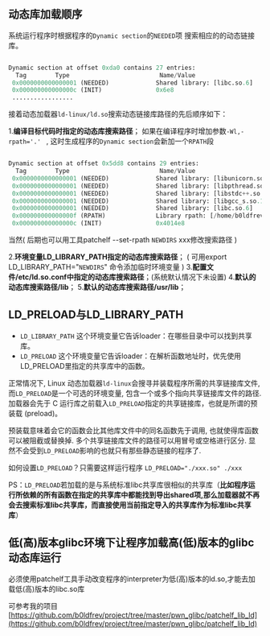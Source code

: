 ## 动态库加载顺序

系统运行程序时根据程序的`Dynamic section`的`NEEDED`项 搜索相应的的动态链接库。


```python

Dynamic section at offset 0xda0 contains 27 entries:
  Tag        Type                         Name/Value
 0x0000000000000001 (NEEDED)             Shared library: [libc.so.6]
 0x000000000000000c (INIT)               0x6e8
 .................

```

接着动态加载器`ld-linux/ld.so`搜索动态链接库路径的先后顺序如下：
 
1.**编译目标代码时指定的动态库搜索路径**； 如果在编译程序时增加参数`-Wl,-rpath='.' ` , 这时生成程序的`Dynamic section`会新加一个`RPATH`段

```python

Dynamic section at offset 0x5dd8 contains 29 entries:
  Tag        Type                         Name/Value
 0x0000000000000001 (NEEDED)             Shared library: [libunicorn.so.1]
 0x0000000000000001 (NEEDED)             Shared library: [libpthread.so.0]
 0x0000000000000001 (NEEDED)             Shared library: [libstdc++.so.6]
 0x0000000000000001 (NEEDED)             Shared library: [libgcc_s.so.1]
 0x0000000000000001 (NEEDED)             Shared library: [libc.so.6]
 0x000000000000000f (RPATH)              Library rpath: [/home/b0ldfrev/ctf_lib/./lib]
 0x000000000000000c (INIT)               0x4014e8


```
当然( 后期也可以用工具patchelf --set-rpath `NEWDIRS` xxx修改搜索路径 )


2.**环境变量LD_LIBRARY_PATH指定的动态库搜索路径**； ( 可用export LD_LIBRARY_PATH="`NEWDIRS`" 命令添加临时环境变量 )
3.**配置文件/etc/ld.so.conf中指定的动态库搜索路径**；(系统默认情况下未设置)
4.**默认的动态库搜索路径/lib**；
5.**默认的动态库搜索路径/usr/lib**；


## LD_PRELOAD与LD_LIBRARY_PATH
 
* `LD_LIBRARY_PATH` 这个环境变量它告诉loader：在哪些目录中可以找到共享库。
* `LD_PRELOAD` 这个环境变量它告诉loader：在解析函数地址时，优先使用LD_PRELOAD里指定的共享库中的函数。

正常情况下, Linux 动态加载器`ld-linux`会搜寻并装载程序所需的共享链接库文件, 而`LD_PRELOAD`是一个可选的环境变量, 包含一个或多个指向共享链接库文件的路径. 加载器会先于 C 运行库之前载入`LD_PRELOAD`指定的共享链接库，也就是所谓的预装载 (preload)。

预装载意味着会它的函数会比其他库文件中的同名函数先于调用, 也就使得库函数可以被阻截或替换掉. 多个共享链接库文件的路径可以用冒号或空格进行区分. 显然不会受到`LD_PRELOAD`影响的也就只有那些静态链接的程序了.

如何设置`LD_PRELOAD`？只需要这样运行程序 `LD_PRELOAD="./xxx.so" ./xxx `

PS：`LD_PRELOAD`若加载的是与系统标准libc共享库很相似的共享库（**比如程序运行所依赖的所有函数在指定的共享库中都能找到导出shared项,那么加载器就不再会去搜索标准libc共享库，而直接使用当前指定导入的共享库作为标准libc共享库**）

## 低(高)版本glibc环境下让程序加载高(低)版本的glibc动态库运行

必须使用patchelf工具手动改变程序的interpreter为低(高)版本的ld.so,才能去加载低(高)版本的libc.so库

可参考我的项目[https://github.com/b0ldfrev/project/tree/master/pwn_glibc/patchelf_lib_ld](https://github.com/b0ldfrev/project/tree/master/pwn_glibc/patchelf_lib_ld)

